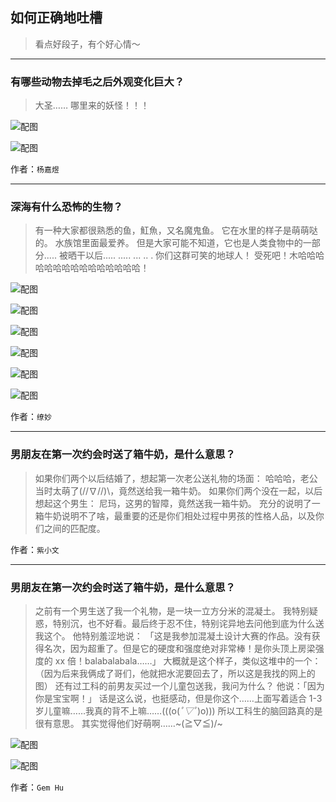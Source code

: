## 如何正确地吐槽

> 看点好段子，有个好心情～


 
---

### 有哪些动物去掉毛之后外观变化巨大？

> 大圣……
> 哪里来的妖怪！！！



![配图](http://pic3.zhimg.com/70/v2-dc408eb1dd458d79844fc090d8ebb4a2_b.jpg)



![配图](http://pic3.zhimg.com/70/v2-67bba2416bdb09a0b28ecb9cc60f7302_b.jpg)


作者：`杨嘉煜`

---

### 深海有什么恐怖的生物？

> 有一种大家都很熟悉的鱼，魟魚，又名魔鬼鱼。
> 它在水里的样子是萌萌哒的。
> 水族馆里面最爱养。
> 但是大家可能不知道，它也是人类食物中的一部分.....
> 被晒干以后.....
> .....
> ...
> ..
> .
> 你们这群可笑的地球人！
> 受死吧！木哈哈哈哈哈哈哈哈哈哈哈哈哈哈哈！



![配图](http://pic1.zhimg.com/70/v2-171efa4268ebe408d38c95ec40db65dc_b.jpg)



![配图](http://pic4.zhimg.com/70/v2-86015ca83e701dae867c848852d588df_b.jpg)



![配图](http://pic4.zhimg.com/70/v2-4b5b897ff4193859406fe7364301cbe3_b.jpg)



![配图](http://pic1.zhimg.com/70/v2-681d76db562dc518af93d0288cbe4c9c_b.jpg)



![配图](http://pic3.zhimg.com/70/v2-3fa7f66204aea92f4eb5aead766639c2_b.jpg)



![配图](http://pic2.zhimg.com/70/v2-96e67ac4a5d896f173cdcdb50c2992a1_b.jpg)


作者：`缭妙`

---

### 男朋友在第一次约会时送了箱牛奶，是什么意思？

> 如果你们两个以后结婚了，想起第一次老公送礼物的场面：
> 哈哈哈，老公当时太萌了\(//∇//)\，竟然送给我一箱牛奶。
> 如果你们两个没在一起，以后想起这个男生：
> 尼玛，这男的智障，竟然送我一箱牛奶。
> 充分的说明了一箱牛奶说明不了啥，最重要的还是你们相处过程中男孩的性格人品，以及你们之间的匹配度。


作者：`紫小文`

---

### 男朋友在第一次约会时送了箱牛奶，是什么意思？

> 之前有一个男生送了我一个礼物，是一块一立方分米的混凝土。
> 我特别疑惑，特别沉，也不好看。最后终于忍不住，特别诧异地去问他到底为什么送我这个。
> 他特别羞涩地说：
> 「这是我参加混凝土设计大赛的作品。没有获得名次，因为超重了。但是它的硬度和强度绝对非常棒！是你头顶上房梁强度的 xx 倍！balabalabala……」
> 大概就是这个样子，类似这堆中的一个：（因为后来我俩成了哥们，他就把水泥要回去了，所以这是我找的网上的图）
> 还有过工科的前男友买过一个儿童包送我，我问为什么？
> 他说：「因为你是宝宝啊！」
> 话是这么说，也挺感动，但是你这个……上面写着适合 1-3 岁儿童嘛……我真的背不上嘛……(((o(*ﾟ▽ﾟ*)o)))
> 所以工科生的脑回路真的是很有意思。
> 其实觉得他们好萌啊……~(≧▽≦)/~



![配图](http://pic4.zhimg.com/70/v2-703422257c3bebb62008c79e10a13757_b.jpg)



![配图](http://pic2.zhimg.com/70/v2-ff778051c4370b3389025acab8dc5111_b.jpg)


作者：`Gem Hu`